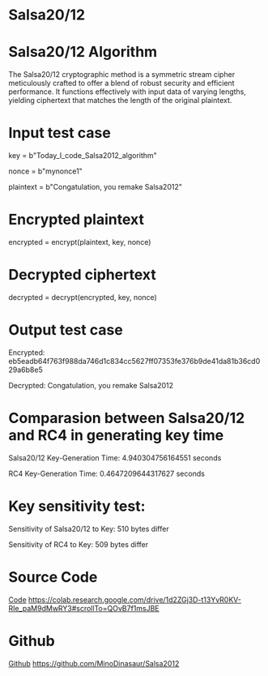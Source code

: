 # Salsa20/12
# Salsa20/12 Algorithm
The Salsa20/12 cryptographic method is a symmetric stream cipher meticulously crafted to offer a blend of robust security and efficient performance. It functions effectively with input data of varying lengths, yielding ciphertext that matches the length of the original plaintext.

# Input test case
key = b"Today_I_code_Salsa2012_algorithm"

nonce = b"mynonce1"

plaintext = b"Congatulation, you remake Salsa2012"

# Encrypted plaintext
encrypted = encrypt(plaintext, key, nonce)

# Decrypted ciphertext
decrypted = decrypt(encrypted, key, nonce)

# Output test case
Encrypted: eb5eadb64f763f988da746d1c834cc5627ff07353fe376b9de41da81b36cd029a6b8e5

Decrypted: Congatulation, you remake Salsa2012

# Comparasion between Salsa20/12 and RC4 in generating key time

Salsa20/12 Key-Generation Time: 4.940304756164551 seconds

RC4 Key-Generation Time:  0.4647209644317627 seconds

# Key sensitivity test:

Sensitivity of Salsa20/12 to Key: 510 bytes differ

Sensitivity of RC4 to Key: 509 bytes differ

# Source Code
[Code](https://colab.research.google.com/drive/1d2ZGj3D-t13YvR0KV-RIe_paM9dMwRY3#scrollTo=QOvB7f1msJBE) https://colab.research.google.com/drive/1d2ZGj3D-t13YvR0KV-RIe_paM9dMwRY3#scrollTo=QOvB7f1msJBE

# Github
[Github](https://github.com/MinoDinasaur/Salsa2012) https://github.com/MinoDinasaur/Salsa2012
